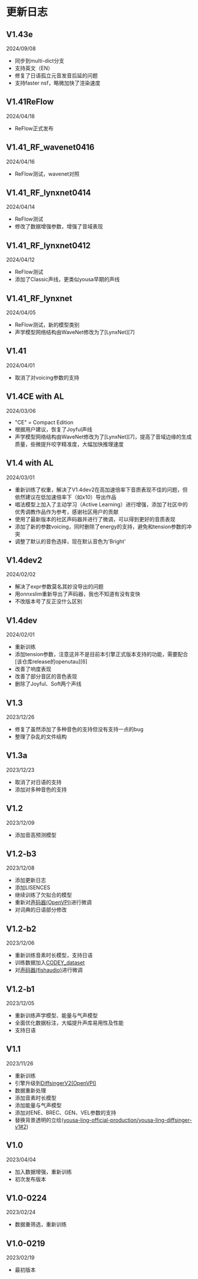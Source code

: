 # 更新日志

## V1.43e

2024/09/08

- 同步到multi-dict分支
- 支持英文（EN）
- 修复了日语孤立元音发音后延的问题
- 支持faster nsf，略微加快了渲染速度

## V1.41ReFlow

2024/04/18

- ReFlow正式发布


## V1.41_RF_wavenet0416

2024/04/16

- ReFlow测试，wavenet对照


## V1.41_RF_lynxnet0414

2024/04/14

- ReFlow测试
- 修改了数据增强参数，增强了音域表现


## V1.41_RF_lynxnet0412

2024/04/12

- ReFlow测试
- 添加了Classic声线，更类似yousa早期的声线


## V1.41_RF_lynxnet

2024/04/05

- ReFlow测试，新的模型类别
- 声学模型网络结构由WaveNet修改为了[LynxNet][7]


## V1.41

2024/04/01

- 取消了对voicing参数的支持


## V1.4CE with AL

2024/03/06

- "CE" = Compact Edition
- 根据用户建议，恢复了Joyful声线
- 声学模型网络结构由WaveNet修改为了[LynxNet][7]，提高了音域边缘的生成质量，些微提升咬字精准度，大幅加快推理速度


## V1.4 with AL

2024/03/01

- 重新训练了权重，解决了V1.4dev2在高加速倍率下音质表现不佳的问题，但依然建议在低加速倍率下（如x10）导出作品
- 唱法模型上加入了主动学习（Active Learning）进行增强，添加了社区中的优秀调教作品作为参考，感谢社区用户的贡献
- 使用了最新版本的社区声码器并进行了微调，可以得到更好的音质表现
- 添加了新的参数voicing，同时删除了energy的支持，避免和tension参数的冲突
- 调整了默认的音色选择，现在默认音色为'Bright'


## V1.4dev2

2024/02/02

- 解决了expr参数莫名其妙没导出的问题
- 用onnxslim重新导出了声码器，我也不知道有没有变快
- 不改版本号了反正没什么区别


## V1.4dev

2024/02/01

- 重新训练
- 添加tension参数，注意这并不是目前本引擎正式版本支持的功能，需要配合[该仓库release的openutau][6]
- 改善了响度表现
- 改善了部分音区的音色表现
- 删除了Joyful、Soft两个声线

## V1.3

2023/12/26
- 修复了虽然添加了多种音色的支持但没有支持一点的bug
- 整理了杂乱的文件结构

## V1.3a

2023/12/23
- 取消了对日语的支持
- 添加对多种音色的支持

## V1.2

2023/12/09
- 添加音高预测模型


## V1.2-b3

2023/12/08
- 添加更新日志
- 添加LISENCES
- 继续训练了欠拟合的模型
- 重新对[声码器(OpenVPI)][4]进行微调
- 对词典的日语部分修改


## V1.2-b2

2023/12/06
- 重新训练音素时长模型，支持日语
- 训练数据加入[CODEY_dataset][5]
- 对[声码器(fishaudio)][3]进行微调


## V1.2-b1

2023/12/05
- 重新训练声学模型、能量与气声模型
- 全面优化数据标注，大幅提升声库易用性及性能
- 支持日语


## V1.1

2023/11/26
- 重新训练
- 引擎升级到[DiffsingerV2(OpenVPI)][2]
- 数据重新处理
- 添加音素时长模型
- 添加能量与气声模型
- 添加对ENE、BREC、GEN、VEL参数的支持
- 替换背景透明的立绘([yousa-ling-official-production/yousa-ling-diffsinger-v1#2][1])


## V1.0

2023/04/04
- 加入数据增强，重新训练
- 初次发布版本


## V1.0-0224

2023/02/24
- 数据重筛选，重新训练


## V1.0-0219

2023/02/19
- 最初版本





 [1]: https://github.com/yousa-ling-official-production/yousa-ling-diffsinger-v1/pull/2
 [2]: https://github.com/openvpi/DiffSinger
 [3]: https://github.com/fishaudio/fish-diffusion/releases/tag/v2.0.0
 [4]: https://openvpi.github.io/vocoders/
 [5]: https://github.com/KakaruHayate/CODEY_Dataset

